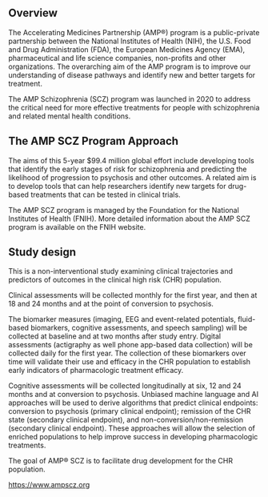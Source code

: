 ## Overview

The Accelerating Medicines Partnership (AMP®) program is a public-private partnership between the National Institutes of Health (NIH), the U.S. Food and Drug Administration (FDA), the European Medicines Agency (EMA), pharmaceutical and life science companies, non-profits and other organizations. The overarching aim of the AMP program is to improve our understanding of disease pathways and identify new and better targets for treatment.

The AMP Schizophrenia (SCZ) program was launched in 2020 to address the critical need for more effective treatments for people with schizophrenia and related mental health conditions.

## The AMP SCZ Program Approach

The aims of this 5-year $99.4 million global effort include developing tools that identify the early stages of risk for schizophrenia and predicting the likelihood of progression to psychosis and other outcomes. A related aim is to develop tools that can help researchers identify new targets for drug-based treatments that can be tested in clinical trials.

The AMP SCZ program is managed by the Foundation for the National Institutes of Health (FNIH). More detailed information about the AMP SCZ program is available on the FNIH website.

## Study design

This is a non-interventional study examining clinical trajectories and predictors of outcomes in the clinical high risk (CHR) population.

Clinical assessments will be collected monthly for the first year, and then at 18 and 24 months and at the point of conversion to psychosis.

The biomarker measures (imaging, EEG and event-related potentials, fluid-based biomarkers, cognitive assessments, and speech sampling) will be collected at baseline and at two months after study entry. Digital assessments (actigraphy as well phone app-based data collection) will be collected daily for the first year. The collection of these biomarkers over time will validate their use and efficacy in the CHR population to establish early indicators of pharmacologic treatment efficacy.

Cognitive assessments will be collected longitudinally at six, 12 and 24 months and at conversion to psychosis. Unbiased machine language and AI approaches will be used to derive algorithms that predict clinical endpoints: conversion to psychosis (primary clinical endpoint); remission of the CHR state (secondary clinical endpoint), and non-conversion/non-remission (secondary clinical endpoint). These approaches will allow the selection of enriched populations to help improve success in developing pharmacologic treatments.

The goal of AMP® SCZ is to facilitate drug development for the CHR population.

https://www.ampscz.org
